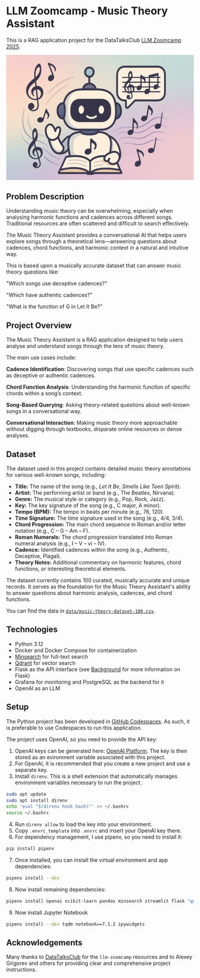 # LLM Zoomcamp - Music Theory Assistant
This is a RAG application project for the DataTalksClub [LLM Zoomcamp 2025](https://github.com/DataTalksClub/llm-zoomcamp).

<p align="center">
  <img src="images/banner.png">
</p>

## Problem Description

Understanding music theory can be overwhelming, especially when analysing harmonic functions and cadences across different songs. Traditional resources are often scattered and difficult to search effectively.

The Music Theory Assistant provides a conversational AI that helps users explore songs through a theoretical lens—answering questions about cadences, chord functions, and harmonic context in a natural and intuitive way.

This is based upon a musically accurate dataset that can answer music theory questions like:

"Which songs use deceptive cadences?"

"Which have authentic cadences?"

"What is the function of G in Let It Be?"

## Project Overview
The Music Theory Assistant is a RAG application designed to help users analyse and understand songs through the lens of music theory.

The main use cases include:

**Cadence Identification**: Discovering songs that use specific cadences such as deceptive or authentic cadences.

**Chord Function Analysis**: Understanding the harmonic function of specific chords within a song’s context.

**Song-Based Querying**: Asking theory-related questions about well-known songs in a conversational way.

**Conversational Interaction**: Making music theory more approachable without digging through textbooks, disparate online resources or dense analyses.

## Dataset

The dataset used in this project contains detailed music theory annotations for various well-known songs, including:

- **Title:** The name of the song (e.g., *Let It Be*, *Smells Like Teen Spirit*).  
- **Artist:** The performing artist or band (e.g., The Beatles, Nirvana).  
- **Genre:** The musical style or category (e.g., Pop, Rock, Jazz).  
- **Key:** The key signature of the song (e.g., C major, A minor).  
- **Tempo (BPM):** The tempo in beats per minute (e.g., 76, 120).  
- **Time Signature:** The time signature used in the song (e.g., 4/4, 3/4).  
- **Chord Progression:** The main chord sequence in Roman and/or letter notation (e.g., C – G – Am – F).  
- **Roman Numerals:** The chord progression translated into Roman numeral analysis (e.g., I – V – vi – IV).  
- **Cadence:** Identified cadences within the song (e.g., Authentic, Deceptive, Plagal).  
- **Theory Notes:** Additional commentary on harmonic features, chord functions, or interesting theoretical elements.

The dataset currently contains 100 curated, musically accurate and unique records. It serves as the foundation for the Music Theory Assistant's ability to answer questions about harmonic analysis, cadences, and chord functions.

You can find the data in [`data/music-theory-dataset-100.csv`](data/music-theory-dataset-100.csv).

## Technologies

- Python 3.12
- Docker and Docker Compose for containerization
- [Minsearch](https://github.com/alexeygrigorev/minsearch) for full-text search
- [Qdrant](https://qdrant.tech/) for vector search
- Flask as the API interface (see [Background](#background) for more information on Flask)
- Grafana for monitoring and PostgreSQL as the backend for it
- OpenAI as an LLM

## Setup
The Python project has been developed in [GitHub Codespaces](https://github.com/features/codespaces). As such, it is preferable to use Codespaces to run this application.

The project uses OpenAI, so you need to provide the API key:

1. OpenAI keys can be generated here: [OpenAI Platform](https://platform.openai.com/api-keys). The key is then stored as an evironment variable associated with this project.
2. For OpenAI, it is recommended that you create a new project and use a separate key.
3. Install `direnv`. This is a shell extension that automatically manages environment variables necessary to run the project.

```bash
sudo apt update
sudo apt install direnv
echo 'eval "$(direnv hook bash)"' >> ~/.bashrc
source ~/.bashrc
```
4. Run `direnv allow` to load the key into your environment.
5. Copy `.envrc_template` into `.envrc` and insert your OpenAI key there.
6. For dependency management, I use pipenv, so you need to install it:

```bash
pip install pipenv
```
7. Once installed, you can install the virtual environment and app dependencies:

```bash
pipenv install --dev
```
8. Now install remaining dependencies:

```bash
pipenv install openai scikit-learn pandas minsearch streamlit flask "qdrant-client[fastembed]>=1.14.2"
```
9. Now install Jupyter Notebook

```bash
pipenv install --dev tqdm notebook==7.1.2 ipywidgets
```


## Acknowledgements

Many thanks to [DataTalksClub](https://github.com/DataTalksClub) for the `llm-zoomcamp` resources and to Alexey Grigorev and others for providing clear and comprehensive project instructions.